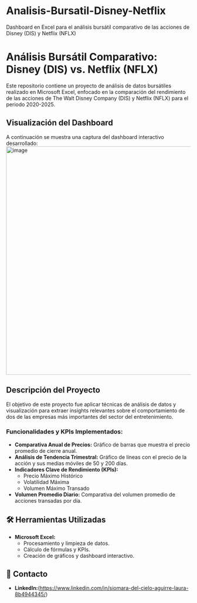 # Analisis-Bursatil-Disney-Netflix
Dashboard en Excel para el análisis bursátil comparativo de las acciones de Disney (DIS) y Netflix (NFLX)
# Análisis Bursátil Comparativo: Disney (DIS) vs. Netflix (NFLX)

Este repositorio contiene un proyecto de análisis de datos bursátiles realizado en Microsoft Excel, enfocado en la comparación del rendimiento de las acciones de The Walt Disney Company (DIS) y Netflix (NFLX) para el periodo 2020-2025.

## Visualización del Dashboard

A continuación se muestra una captura del dashboard interactivo desarrollado:
<img width="1203" height="623" alt="image" src="https://github.com/user-attachments/assets/deda1159-ffce-41d2-85ca-026812b4866c" />

## Descripción del Proyecto

El objetivo de este proyecto fue aplicar técnicas de análisis de datos y visualización para extraer insights relevantes sobre el comportamiento de dos de las empresas más importantes del sector del entretenimiento.

### Funcionalidades y KPIs Implementados:
*   **Comparativa Anual de Precios:** Gráfico de barras que muestra el precio promedio de cierre anual.
*   **Análisis de Tendencia Trimestral:** Gráfico de líneas con el precio de la acción y sus medias móviles de 50 y 200 días.
*   **Indicadores Clave de Rendimiento (KPIs):**
    *   Precio Máximo Histórico
    *   Volatilidad Máxima
    *   Volumen Máximo Transado
*   **Volumen Promedio Diario:** Comparativa del volumen promedio de acciones transadas por día.

## 🛠️ Herramientas Utilizadas
*   **Microsoft Excel:**
    *   Procesamiento y limpieza de datos.
    *   Cálculo de fórmulas y KPIs.
    *   Creación de gráficos y dashboard interactivo.

## 🔗 Contacto
*   **LinkedIn:**(https://www.linkedin.com/in/siomara-del-cielo-aguirre-laura-8b4944345/)
